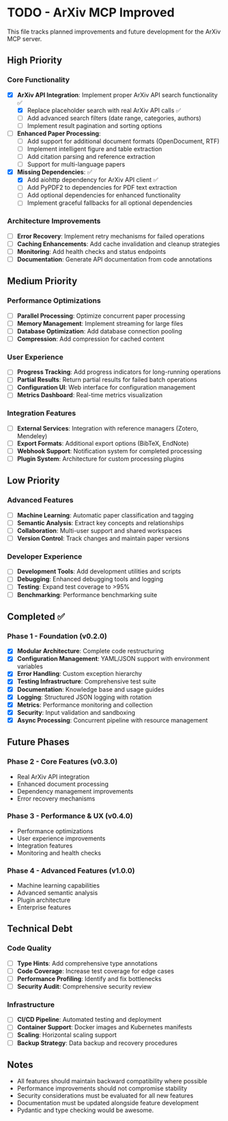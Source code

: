# TODO - ArXiv MCP Improved

This file tracks planned improvements and future development for the ArXiv MCP server.

## High Priority

### Core Functionality

- [x] **ArXiv API Integration**: Implement proper ArXiv API search functionality ✅
  - [x] Replace placeholder search with real ArXiv API calls ✅
  - [ ] Add advanced search filters (date range, categories, authors)
  - [ ] Implement result pagination and sorting options

- [ ] **Enhanced Paper Processing**:
  - [ ] Add support for additional document formats (OpenDocument, RTF)
  - [ ] Implement intelligent figure and table extraction
  - [ ] Add citation parsing and reference extraction
  - [ ] Support for multi-language papers

- [x] **Missing Dependencies**: ✅
  - [x] Add aiohttp dependency for ArXiv API client ✅
  - [ ] Add PyPDF2 to dependencies for PDF text extraction
  - [ ] Add optional dependencies for enhanced functionality
  - [ ] Implement graceful fallbacks for all optional dependencies

### Architecture Improvements

- [ ] **Error Recovery**: Implement retry mechanisms for failed operations
- [ ] **Caching Enhancements**: Add cache invalidation and cleanup strategies
- [ ] **Monitoring**: Add health checks and status endpoints
- [ ] **Documentation**: Generate API documentation from code annotations

## Medium Priority

### Performance Optimizations

- [ ] **Parallel Processing**: Optimize concurrent paper processing
- [ ] **Memory Management**: Implement streaming for large files
- [ ] **Database Optimization**: Add database connection pooling
- [ ] **Compression**: Add compression for cached content

### User Experience

- [ ] **Progress Tracking**: Add progress indicators for long-running operations
- [ ] **Partial Results**: Return partial results for failed batch operations
- [ ] **Configuration UI**: Web interface for configuration management
- [ ] **Metrics Dashboard**: Real-time metrics visualization

### Integration Features

- [ ] **External Services**: Integration with reference managers (Zotero, Mendeley)
- [ ] **Export Formats**: Additional export options (BibTeX, EndNote)
- [ ] **Webhook Support**: Notification system for completed processing
- [ ] **Plugin System**: Architecture for custom processing plugins

## Low Priority

### Advanced Features

- [ ] **Machine Learning**: Automatic paper classification and tagging
- [ ] **Semantic Analysis**: Extract key concepts and relationships
- [ ] **Collaboration**: Multi-user support and shared workspaces
- [ ] **Version Control**: Track changes and maintain paper versions

### Developer Experience

- [ ] **Development Tools**: Add development utilities and scripts
- [ ] **Debugging**: Enhanced debugging tools and logging
- [ ] **Testing**: Expand test coverage to >95%
- [ ] **Benchmarking**: Performance benchmarking suite

## Completed ✅

### Phase 1 - Foundation (v0.2.0)

- [x] **Modular Architecture**: Complete code restructuring
- [x] **Configuration Management**: YAML/JSON support with environment variables
- [x] **Error Handling**: Custom exception hierarchy
- [x] **Testing Infrastructure**: Comprehensive test suite
- [x] **Documentation**: Knowledge base and usage guides
- [x] **Logging**: Structured JSON logging with rotation
- [x] **Metrics**: Performance monitoring and collection
- [x] **Security**: Input validation and sandboxing
- [x] **Async Processing**: Concurrent pipeline with resource management

## Future Phases

### Phase 2 - Core Features (v0.3.0)

- Real ArXiv API integration
- Enhanced document processing
- Dependency management improvements
- Error recovery mechanisms

### Phase 3 - Performance & UX (v0.4.0)

- Performance optimizations
- User experience improvements
- Integration features
- Monitoring and health checks

### Phase 4 - Advanced Features (v1.0.0)

- Machine learning capabilities
- Advanced semantic analysis
- Plugin architecture
- Enterprise features

## Technical Debt

### Code Quality

- [ ] **Type Hints**: Add comprehensive type annotations
- [ ] **Code Coverage**: Increase test coverage for edge cases
- [ ] **Performance Profiling**: Identify and fix bottlenecks
- [ ] **Security Audit**: Comprehensive security review

### Infrastructure

- [ ] **CI/CD Pipeline**: Automated testing and deployment
- [ ] **Container Support**: Docker images and Kubernetes manifests
- [ ] **Scaling**: Horizontal scaling support
- [ ] **Backup Strategy**: Data backup and recovery procedures

## Notes

- All features should maintain backward compatibility where possible
- Performance improvements should not compromise stability
- Security considerations must be evaluated for all new features
- Documentation must be updated alongside feature development
- Pydantic and type checking would be awesome.
